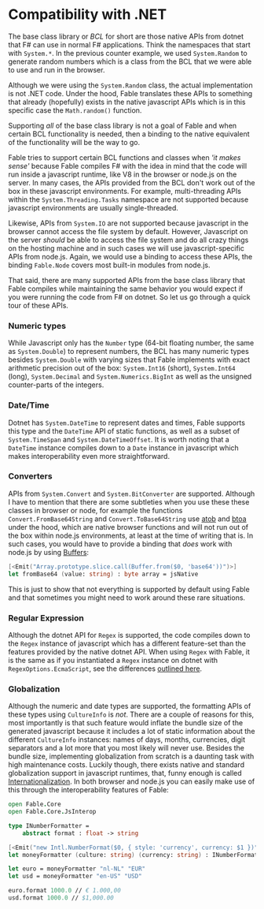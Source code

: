 # Compatibility with .NET

The base class library or *BCL* for short are those native APIs from dotnet that F# can use in normal F# applications. Think the namespaces that start with `System.*`. In the previous counter example, we used `System.Random` to generate random numbers which is a class from the BCL that we were able to use and run in the browser.

Although we were using the `System.Random` class, the actual implementation is not .NET code. Under the hood, Fable translates these APIs to something that already (hopefully) exists in the native javascript APIs which is in this specific case the `Math.random()` function.

Supporting *all* of the base class library is not a goal of Fable and when certain BCL functionality is needed, then a binding to the native equivalent of the functionality will be the way to go.

Fable tries to support certain BCL functions and classes when *'it makes sense'* because Fable compiles F# with the idea in mind that the code will run inside a javascript runtime, like V8 in the browser or node.js on the server. In many cases, the APIs provided from the BCL don't work out of the box in these javascript environments. For example, multi-threading APIs within the `System.Threading.Tasks` namespace are not supported because javascript environments are usually single-threaded.

Likewise, APIs from `System.IO` are not supported because javascript in the browser cannot access the file system by default. However, Javascript on the server *should* be able to access the file system and do all crazy things on the hosting machine and in such cases we will use javascript-specific APIs from node.js. Again, we would use a binding to access these APIs, the binding `Fable.Node` covers most built-in modules from node.js.

That said, there are many supported APIs from the base class library that Fable compiles while maintaining the same behavior you would expect if you were running the code from F# on dotnet. So let us go through a quick tour of these APIs.

### Numeric types

While Javascript only has the `Number` type (64-bit floating number, the same as `System.Double`) to represent numbers, the BCL has many numeric types besides `System.Double` with varying sizes that Fable implements with exact arithmetic precision out of the box: `System.Int16` (short), `System.Int64` (long), `System.Decimal` and `System.Numerics.BigInt` as well as the unsigned counter-parts of the integers.

### Date/Time

Dotnet has `System.DateTime` to represent dates and times, Fable supports this type and the `DateTime` API of static functions, as well as a subset of `System.TimeSpan` and `System.DateTimeOffset`. It is worth noting that a `DateTime` instance compiles down to a `Date` instance in javascript which makes interoperability even more straightforward.

### Converters

APIs from `System.Convert` and `System.BitConverter` are supported. Although I have to mention that there are some subtleties when you use these these classes in browser or node, for example the functions `Convert.FromBase64String` and `Convert.ToBase64String` use [atob](https://developer.mozilla.org/en-US/docs/Web/API/WindowOrWorkerGlobalScope/atob) and [btoa](https://developer.mozilla.org/en-US/docs/Web/API/WindowOrWorkerGlobalScope/btoa) under the hood, which are native browser functions and will not run out of the box within node.js environments, at least at the time of writing that is. In such cases, you would have to provide a binding that *does* work with node.js by using [Buffers](https://nodejs.org/api/buffer.html#buffer_class_method_buffer_from_string_encoding):

```fsharp
[<Emit("Array.prototype.slice.call(Buffer.from($0, 'base64'))")>]
let fromBase64 (value: string) : byte array = jsNative
```

This is just to show that not everything is supported by default using Fable and that sometimes you might need to work around these rare situations.

### Regular Expression

Although the dotnet API for `Regex` is supported, the code compiles down to the `Regex` instance of javascript which has a different feature-set than the features provided by the native dotnet API. When using `Regex` with Fable, it is the same as if you instantiated a `Regex` instance on dotnet with `RegexOptions.EcmaScript`, see the differences [outlined here](https://www.regular-expressions.info/dotnet.html).

### Globalization

Although the numeric and date types are supported, the formatting APIs of these types using `CultureInfo` is *not*. There are a couple of reasons for this, most importantly is that such feature would inflate the bundle size of the generated javascript because it includes a lot of static information about the different `CultureInfo` instances: names of days, months, currencies, digit separators and a lot more that you most likely will never use. Besides the bundle size, implementing globalization from scratch is a daunting task with high maintenance costs. Luckily though, there exists native and standard globalization support in javascript runtimes, that, funny enough is called [Internationalization](https://developer.mozilla.org/en-US/docs/Web/JavaScript/Reference/Global_Objects/Intl). In both browser and node.js you can easily make use of this through the interoperability features of Fable:

```fsharp
open Fable.Core
open Fable.Core.JsInterop

type INumberFormatter =
    abstract format : float -> string

[<Emit("new Intl.NumberFormat($0, { style: 'currency', currency: $1 })")>]
let moneyFormatter (culture: string) (currency: string) : INumberFormatter = jsNative

let euro = moneyFormatter "nl-NL" "EUR"
let usd = moneyFormatter "en-US" "USD"

euro.format 1000.0 // € 1.000,00
usd.format 1000.0 // $1,000.00
```
